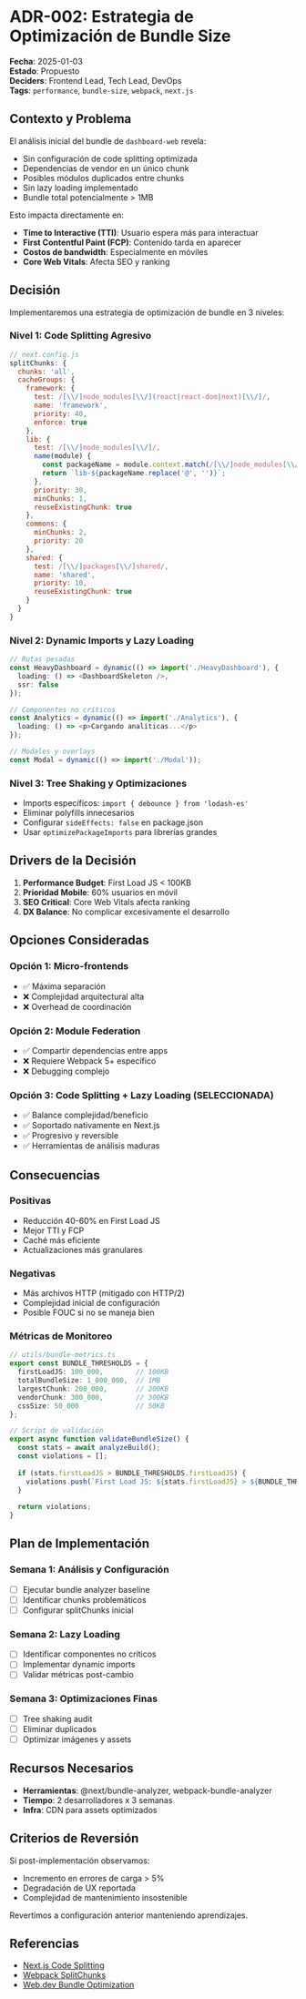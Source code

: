 # ADR-002: Estrategia de Optimización de Bundle Size

**Fecha**: 2025-01-03  
**Estado**: Propuesto  
**Deciders**: Frontend Lead, Tech Lead, DevOps  
**Tags**: `performance`, `bundle-size`, `webpack`, `next.js`

## Contexto y Problema

El análisis inicial del bundle de `dashboard-web` revela:
- Sin configuración de code splitting optimizada
- Dependencias de vendor en un único chunk
- Posibles módulos duplicados entre chunks
- Sin lazy loading implementado
- Bundle total potencialmente > 1MB

Esto impacta directamente en:
- **Time to Interactive (TTI)**: Usuario espera más para interactuar
- **First Contentful Paint (FCP)**: Contenido tarda en aparecer
- **Costos de bandwidth**: Especialmente en móviles
- **Core Web Vitals**: Afecta SEO y ranking

## Decisión

Implementaremos una estrategia de optimización de bundle en 3 niveles:

### Nivel 1: Code Splitting Agresivo
```javascript
// next.config.js
splitChunks: {
  chunks: 'all',
  cacheGroups: {
    framework: {
      test: /[\\/]node_modules[\\/](react|react-dom|next)[\\/]/,
      name: 'framework',
      priority: 40,
      enforce: true
    },
    lib: {
      test: /[\\/]node_modules[\\/]/,
      name(module) {
        const packageName = module.context.match(/[\\/]node_modules[\\/](.*?)([[\\/]|$)/)[1];
        return `lib-${packageName.replace('@', '')}`;
      },
      priority: 30,
      minChunks: 1,
      reuseExistingChunk: true
    },
    commons: {
      minChunks: 2,
      priority: 20
    },
    shared: {
      test: /[\\/]packages[\\/]shared/,
      name: 'shared',
      priority: 10,
      reuseExistingChunk: true
    }
  }
}
```

### Nivel 2: Dynamic Imports y Lazy Loading
```typescript
// Rutas pesadas
const HeavyDashboard = dynamic(() => import('./HeavyDashboard'), {
  loading: () => <DashboardSkeleton />,
  ssr: false
});

// Componentes no críticos
const Analytics = dynamic(() => import('./Analytics'), {
  loading: () => <p>Cargando analíticas...</p>
});

// Modales y overlays
const Modal = dynamic(() => import('./Modal'));
```

### Nivel 3: Tree Shaking y Optimizaciones
- Imports específicos: `import { debounce } from 'lodash-es'`
- Eliminar polyfills innecesarios
- Configurar `sideEffects: false` en package.json
- Usar `optimizePackageImports` para librerías grandes

## Drivers de la Decisión

1. **Performance Budget**: First Load JS < 100KB
2. **Prioridad Mobile**: 60% usuarios en móvil
3. **SEO Critical**: Core Web Vitals afecta ranking
4. **DX Balance**: No complicar excesivamente el desarrollo

## Opciones Consideradas

### Opción 1: Micro-frontends
- ✅ Máxima separación
- ❌ Complejidad arquitectural alta
- ❌ Overhead de coordinación

### Opción 2: Module Federation
- ✅ Compartir dependencias entre apps
- ❌ Requiere Webpack 5+ específico
- ❌ Debugging complejo

### Opción 3: Code Splitting + Lazy Loading (SELECCIONADA)
- ✅ Balance complejidad/beneficio
- ✅ Soportado nativamente en Next.js
- ✅ Progresivo y reversible
- ✅ Herramientas de análisis maduras

## Consecuencias

### Positivas
- Reducción 40-60% en First Load JS
- Mejor TTI y FCP
- Caché más eficiente
- Actualizaciones más granulares

### Negativas
- Más archivos HTTP (mitigado con HTTP/2)
- Complejidad inicial de configuración
- Posible FOUC si no se maneja bien

### Métricas de Monitoreo

```typescript
// utils/bundle-metrics.ts
export const BUNDLE_THRESHOLDS = {
  firstLoadJS: 100_000,        // 100KB
  totalBundleSize: 1_000_000,  // 1MB
  largestChunk: 200_000,       // 200KB
  vendorChunk: 300_000,        // 300KB
  cssSize: 50_000              // 50KB
};

// Script de validación
export async function validateBundleSize() {
  const stats = await analyzeBuild();
  const violations = [];
  
  if (stats.firstLoadJS > BUNDLE_THRESHOLDS.firstLoadJS) {
    violations.push(`First Load JS: ${stats.firstLoadJS} > ${BUNDLE_THRESHOLDS.firstLoadJS}`);
  }
  
  return violations;
}
```

## Plan de Implementación

### Semana 1: Análisis y Configuración
- [ ] Ejecutar bundle analyzer baseline
- [ ] Identificar chunks problemáticos
- [ ] Configurar splitChunks inicial

### Semana 2: Lazy Loading
- [ ] Identificar componentes no críticos
- [ ] Implementar dynamic imports
- [ ] Validar métricas post-cambio

### Semana 3: Optimizaciones Finas
- [ ] Tree shaking audit
- [ ] Eliminar duplicados
- [ ] Optimizar imágenes y assets

## Recursos Necesarios

- **Herramientas**: @next/bundle-analyzer, webpack-bundle-analyzer
- **Tiempo**: 2 desarrolladores x 3 semanas
- **Infra**: CDN para assets optimizados

## Criterios de Reversión

Si post-implementación observamos:
- Incremento en errores de carga > 5%
- Degradación de UX reportada
- Complejidad de mantenimiento insostenible

Revertimos a configuración anterior manteniendo aprendizajes.

## Referencias

- [Next.js Code Splitting](https://nextjs.org/docs/app/building-your-application/optimizing/lazy-loading)
- [Webpack SplitChunks](https://webpack.js.org/plugins/split-chunks-plugin/)
- [Web.dev Bundle Optimization](https://web.dev/reduce-javascript-payloads-with-code-splitting/)